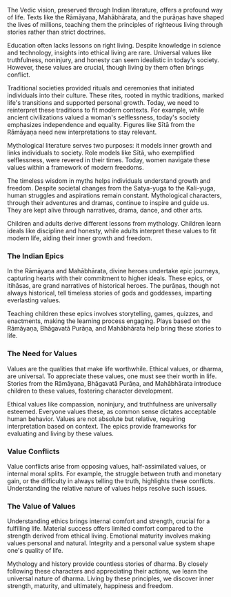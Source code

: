 The Vedic vision, preserved through Indian literature, offers a profound way of life. Texts like the Rāmāyaṇa, Mahābhārata, and the purāṇas have shaped the lives of millions, teaching them the principles of righteous living through stories rather than strict doctrines.

Education often lacks lessons on right living. Despite knowledge in science and technology, insights into ethical living are rare. Universal values like truthfulness, noninjury, and honesty can seem idealistic in today's society. However, these values are crucial, though living by them often brings conflict.

Traditional societies provided rituals and ceremonies that initiated individuals into their culture. These rites, rooted in mythic traditions, marked life's transitions and supported personal growth. Today, we need to reinterpret these traditions to fit modern contexts. For example, while ancient civilizations valued a woman's selflessness, today's society emphasizes independence and equality. Figures like Sītā from the Rāmāyaṇa need new interpretations to stay relevant.

Mythological literature serves two purposes: it models inner growth and links individuals to society. Role models like Sītā, who exemplified selflessness, were revered in their times. Today, women navigate these values within a framework of modern freedoms.

The timeless wisdom in myths helps individuals understand growth and freedom. Despite societal changes from the Satya-yuga to the Kali-yuga, human struggles and aspirations remain constant. Mythological characters, through their adventures and dramas, continue to inspire and guide us. They are kept alive through narratives, drama, dance, and other arts.

Children and adults derive different lessons from mythology. Children learn ideals like discipline and honesty, while adults interpret these values to fit modern life, aiding their inner growth and freedom.

### The Indian Epics

In the Rāmāyaṇa and Mahābhārata, divine heroes undertake epic journeys, capturing hearts with their commitment to higher ideals. These epics, or itihāsas, are grand narratives of historical heroes. The purāṇas, though not always historical, tell timeless stories of gods and goddesses, imparting everlasting values.

Teaching children these epics involves storytelling, games, quizzes, and enactments, making the learning process engaging. Plays based on the Rāmāyaṇa, Bhāgavatā Purāṇa, and Mahābhārata help bring these stories to life.

### The Need for Values

Values are the qualities that make life worthwhile. Ethical values, or dharma, are universal. To appreciate these values, one must see their worth in life. Stories from the Rāmāyaṇa, Bhāgavatā Purāṇa, and Mahābhārata introduce children to these values, fostering character development.

Ethical values like compassion, noninjury, and truthfulness are universally esteemed. Everyone values these, as common sense dictates acceptable human behavior. Values are not absolute but relative, requiring interpretation based on context. The epics provide frameworks for evaluating and living by these values.

### Value Conflicts

Value conflicts arise from opposing values, half-assimilated values, or internal moral splits. For example, the struggle between truth and monetary gain, or the difficulty in always telling the truth, highlights these conflicts. Understanding the relative nature of values helps resolve such issues.

### The Value of Values

Understanding ethics brings internal comfort and strength, crucial for a fulfilling life. Material success offers limited comfort compared to the strength derived from ethical living. Emotional maturity involves making values personal and natural. Integrity and a personal value system shape one's quality of life.

Mythology and history provide countless stories of dharma. By closely following these characters and appreciating their actions, we learn the universal nature of dharma. Living by these principles, we discover inner strength, maturity, and ultimately, happiness and freedom.